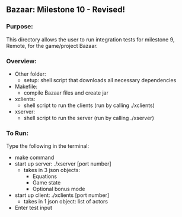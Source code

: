 ## Bazaar: Milestone 10 - Revised!

### Purpose:
This directory allows the user to run integration tests for milestone 9, Remote, for
the game/project Bazaar. 

### Overview:
- Other folder:
  - setup: shell script that downloads all necessary dependencies
- Makefile: 
  - compile Bazaar files and create jar
- xclients: 
  - shell script to run the clients (run by calling ./xclients)
- xserver:
  - shell script to run the server (run by calling ./xserver)

### To Run:
Type the following in the terminal:
- make command
- start up server: ./xserver [port number] 
  - takes in 3 json objects:
    - Equations
    - Game state
    - Optional bonus mode
- start up client: ./xclients [port number]
  - takes in 1 json object: list of actors
- Enter test input
